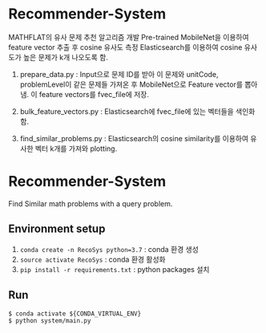 # Recommender-System

MATHFLAT의 유사 문제 추천 알고리즘 개발
Pre-trained MobileNet을 이용하여 feature vector 추출 후 cosine 유사도 측정
Elasticsearch를 이용하여 cosine 유사도가 높은 문제가 k개 나오도록 함.

1. prepare_data.py : Input으로 문제 ID를 받아 이 문제와 unitCode, problemLevel이 같은 문제들 가져온 후 MobileNet으로 Feature vector를 뽑아냄. 이 feature vectors를 fvec_file에 저장.

2. bulk_feature_vectors.py : Elasticsearch에 fvec_file에 있는 벡터들을 색인화함. 

3. find_similar_problems.py : Elasticsearch의 cosine similarity를 이용하여 유사한 벡터 k개를 가져와 plotting.


# Recommender-System
Find Similar math problems with a query problem.

## Environment setup

1. `conda create -n RecoSys python=3.7` : conda 환경 생성
2. `source activate RecoSys` : conda 환경 활성화
3. `pip install -r requirements.txt` : python packages 설치

## Run

```
$ conda activate ${CONDA_VIRTUAL_ENV}
$ python system/main.py
```
